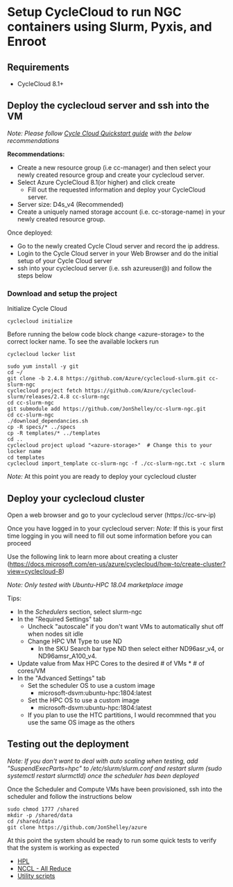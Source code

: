 # Setup CycleCloud to run NGC containers using Slurm, Pyxis, and Enroot

## Requirements
* CycleCloud 8.1+

## Deploy the cyclecloud server and ssh into the VM
_Note: Please follow [Cycle Cloud Quickstart guide](https://docs.microsoft.com/en-us/azure/cyclecloud/qs-install-marketplace?view=cyclecloud-8) with the below recommendations_

__Recommendations:__
- Create a new resource group (i.e cc-manager) and then select your newly created resource group and create your cyclecloud server.
- Select Azure CycleCloud 8.1(or higher) and click create
    - Fill out the requested information and deploy your CycleCloud server.
- Server size: D4s_v4 (Recommended)
- Create a uniquely named storage account (i.e. cc-storage-name) in your newly created resource group.

Once deployed:
 - Go to the newly created Cycle Cloud server and record the ip address. 
 - Login to the Cycle Cloud server in your Web Browser and do the initial setup of your Cycle Cloud server
 - ssh into your cyclecloud server (i.e. ssh azureuser@<cc-srv-ip>) and follow the steps below

### Download and setup the project
Initialize Cycle Cloud
```shell
cyclecloud initialize
```

Before running the below code block change \<azure-storage\> to the correct locker name. To see the available lockers run
```shell
cyclecloud locker list 
```
    
```shell
sudo yum install -y git
cd ~/
git clone -b 2.4.8 https://github.com/Azure/cyclecloud-slurm.git cc-slurm-ngc
cyclecloud project fetch https://github.com/Azure/cyclecloud-slurm/releases/2.4.8 cc-slurm-ngc
cd cc-slurm-ngc
git submodule add https://github.com/JonShelley/cc-slurm-ngc.git
cd cc-slurm-ngc
./download_dependancies.sh
cp -R specs/* ../specs
cp -R templates/* ../templates
cd ..
cyclecloud project upload "<azure-storage>"  # Change this to your locker name
cd templates
cyclecloud import_template cc-slurm-ngc -f ./cc-slurm-ngc.txt -c slurm
```

_Note:_ At this point you are ready to deploy your cyclecloud cluster

## Deploy your cyclecloud cluster
Open a web browser and go to your cyclecloud server (https://cc-srv-ip)

Once you have logged in to your cyclecloud server:
_Note:_ If this is your first time logging in you will need to fill out some information before you can proceed

Use the following link to learn more about creating a cluster (https://docs.microsoft.com/en-us/azure/cyclecloud/how-to/create-cluster?view=cyclecloud-8)

_Note: Only tested with Ubuntu-HPC 18.04 marketplace image_
 
 Tips: 
 - In the _Schedulers_ section, select slurm-ngc
 - In the "Required Settings" tab
   - Uncheck "autoscale" if you don't want VMs to automatically shut off when nodes sit idle 
   - Change HPC VM Type to use ND 
     - In the SKU Search bar type ND then select either ND96asr\_v4, or ND96amsr_A100_v4.
  - Update value from Max HPC Cores to the desired # of VMs * # of cores/VM
 - In the "Advanced Settings" tab
   - Set the scheduler OS to use a custom image
     - microsoft-dsvm:ubuntu-hpc:1804:latest
   - Set the HPC OS to use a custom image
     - microsoft-dsvm:ubuntu-hpc:1804:latest
   - If you plan to use the HTC partitions, I would recommned that you use the same OS image as the others
   
 

 ## Testing out the deployment
 _Note: If you don't want to deal with auto scaling when testing, add "SuspendExecParts=hpc" to /etc/slurm/slurm.conf and restart slurm (sudo systemctl restart slurmctld) once the scheduler has been deployed_
    
 Once the Scheduler and Compute VMs have been provisioned, ssh into the scheduler and follow the instructions below
```shell
sudo chmod 1777 /shared
mkdir -p /shared/data
cd /shared/data
git clone https://github.com/JonShelley/azure
```
 
At this point the system should be ready to run some quick tests to verify that the system is working as expected
 - [HPL](https://github.com/JonShelley/azure/tree/master/benchmarking/NDv4/cc-slurm-ngc/hpl)
 - [NCCL - All Reduce](https://github.com/JonShelley/azure/tree/master/benchmarking/NDv4/cc-slurm-ngc/nccl)
 - [Utility scripts](https://github.com/JonShelley/azure/tree/master/benchmarking/NDv4/cc-slurm-ngc/util_scripts)
